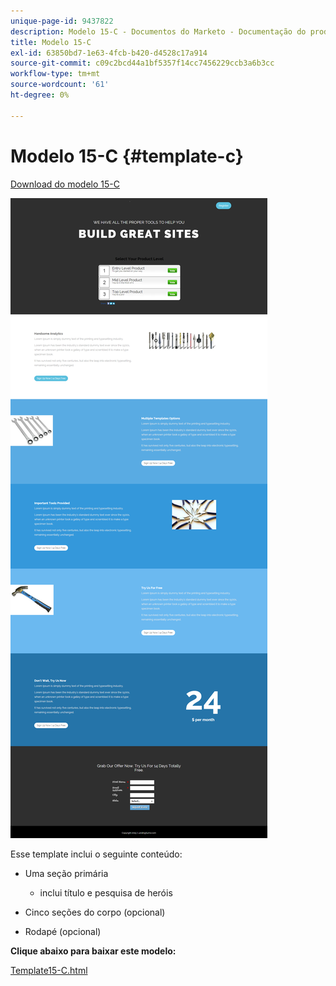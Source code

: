 ```yaml
---
unique-page-id: 9437822
description: Modelo 15-C - Documentos do Marketo - Documentação do produto
title: Modelo 15-C
exl-id: 63850bd7-1e63-4fcb-b420-d4528c17a914
source-git-commit: c09c2bcd44a1bf5357f14cc7456229ccb3a6b3cc
workflow-type: tm+mt
source-wordcount: '61'
ht-degree: 0%

---
```


# Modelo 15-C {#template-c}

[Download do modelo 15-C](https://docs.marketo.com/download/attachments/9437822/template-15c.html?version=1&amp;modificationdate=1438980471000&amp;api=v2)

![](assets/image2015-8-13-13-3a40-3a23.png)

Esse template inclui o seguinte conteúdo:

* Uma seção primária

   * inclui título e pesquisa de heróis

* Cinco seções do corpo (opcional)
* Rodapé (opcional)

**Clique abaixo para baixar este modelo:**

[Template15-C.html](https://docs.marketo.com/download/attachments/9437822/template-15c.html?version=1&amp;modificationdate=1438980471000&amp;api=v2)
